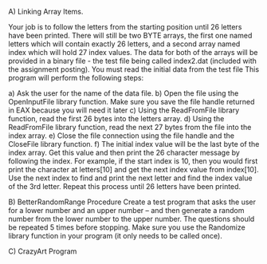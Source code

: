 A) Linking Array Items.

Your job is to follow the letters from the starting position until 26 letters have been printed. There will still be two BYTE arrays, the first one named letters which will contain exactly 26 letters, and a second array named index which will hold 27 index values. The data for both of the arrays will be provided in a binary file - the test file being called index2.dat (included with the assignment posting). You must read the initial data from the test file
This program will perform the following steps:

a) Ask the user for the name of the data file.
b) Open the file using the OpenInputFile library function. Make sure you save the file handle returned in EAX because you will need it later
c) Using the ReadFromFile library function, read the first 26 bytes into the letters array.
d) Using the ReadFromFile library function, read the next 27 bytes from the file into the index array.
e) Close the file connection using the file handle and the CloseFile library function.
f) The initial index value will be the last byte of the index array. Get this value and then print the 26 character message by following the index. For example, if the
start index is 10, then you would first print the character at letters[10] and get the next index value from index[10]. Use the next index to find and print the next letter and find the index value of the 3rd letter. Repeat this process until 26 letters have been printed.

B) BetterRandomRange Procedure
Create a test program that asks the user for a lower number and an upper number – and then generate a random number from the lower number to the upper number. The questions should be repeated 5 times before stopping. Make sure you use the Randomize library function in your program (it only needs to be called once).

C) CrazyArt Program

